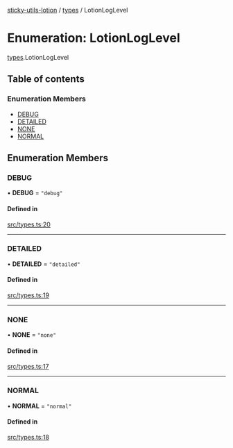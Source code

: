 [sticky-utils-lotion](../README.md) / [types](../modules/types.md) / LotionLogLevel

# Enumeration: LotionLogLevel

[types](../modules/types.md).LotionLogLevel

## Table of contents

### Enumeration Members

- [DEBUG](types.LotionLogLevel.md#debug)
- [DETAILED](types.LotionLogLevel.md#detailed)
- [NONE](types.LotionLogLevel.md#none)
- [NORMAL](types.LotionLogLevel.md#normal)

## Enumeration Members

### DEBUG

• **DEBUG** = ``"debug"``

#### Defined in

[src/types.ts:20](https://github.com/sticky/sticky-utils-lotion/blob/cd80014/src/types.ts#L20)

___

### DETAILED

• **DETAILED** = ``"detailed"``

#### Defined in

[src/types.ts:19](https://github.com/sticky/sticky-utils-lotion/blob/cd80014/src/types.ts#L19)

___

### NONE

• **NONE** = ``"none"``

#### Defined in

[src/types.ts:17](https://github.com/sticky/sticky-utils-lotion/blob/cd80014/src/types.ts#L17)

___

### NORMAL

• **NORMAL** = ``"normal"``

#### Defined in

[src/types.ts:18](https://github.com/sticky/sticky-utils-lotion/blob/cd80014/src/types.ts#L18)
